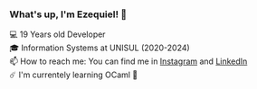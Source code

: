 ### What's up, I'm Ezequiel! 🤙

💻 19 Years old Developer <br/>
🎓 Information Systems at UNISUL (2020-2024)<br/>
📫  How to reach me: You can find me in [Instagram](https://www.instagram.com/_menneck/) and [LinkedIn](https://www.linkedin.com/in/ezequiel-menneck-7a05931a4/) <br/>
☄️ I'm currentely learning OCaml 🐫<br/>
